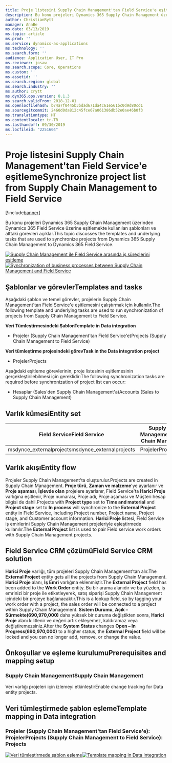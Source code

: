 ```yaml
---
title: Proje listesini Supply Chain Management'tan Field Service'e eşitleme
description: Bu konu projeleri Dynamics 365 Supply Chain Management üzerinden Dynamics 365 Field Service üzerine eşitlemekte kullanılan şablonları ve alttaki görevleri açıklar.
author: ChristianRytt
manager: AnnBe
ms.date: 03/13/2019
ms.topic: article
ms.prod: ''
ms.service: dynamics-ax-applications
ms.technology: ''
ms.search.form: ''
audience: Application User, IT Pro
ms.reviewer: josaw
ms.search.scope: Core, Operations
ms.custom: ''
ms.assetid: ''
ms.search.region: global
ms.search.industry: ''
ms.author: crytt
ms.dyn365.ops.version: 8.1.3
ms.search.validFrom: 2018-12-01
ms.openlocfilehash: b74a7f0445b3bdad671da4c61e561bc0d9d80cd1
ms.sourcegitcommit: 2460d0da812c45fce67a061386db52e0ae46b0f3
ms.translationtype: HT
ms.contentlocale: tr-TR
ms.lasthandoff: 09/30/2019
ms.locfileid: "2251604"
---
```

# <a name="synchronize-project-list-from-supply-chain-management-to-field-service"></a><span data-ttu-id="dda37-103">Proje listesini Supply Chain Management'tan Field Service'e eşitleme</span><span class="sxs-lookup"><span data-stu-id="dda37-103">Synchronize project list from Supply Chain Management to Field Service</span></span>

[!include[banner](../includes/banner.md)]

<span data-ttu-id="dda37-104">Bu konu projeleri Dynamics 365 Supply Chain Management üzerinden Dynamics 365 Field Service üzerine eşitlemekte kullanılan şablonları ve alttaki görevleri açıklar.</span><span class="sxs-lookup"><span data-stu-id="dda37-104">This topic discusses the templates and underlying tasks that are used to synchronize projects from Dynamics 365 Supply Chain Management to Dynamics 365 Field Service.</span></span>

<span data-ttu-id="dda37-105">[![Supply Chain Management ile Field Service arasında iş süreçlerini eşitleme](./media/FSProjectOW.png)](./media/FSProjectOW.png)</span><span class="sxs-lookup"><span data-stu-id="dda37-105">[![Synchronization of business processes between Supply Chain Management and Field Service](./media/FSProjectOW.png)](./media/FSProjectOW.png)</span></span>

## <a name="templates-and-tasks"></a><span data-ttu-id="dda37-106">Şablonlar ve görevler</span><span class="sxs-lookup"><span data-stu-id="dda37-106">Templates and tasks</span></span>
<span data-ttu-id="dda37-107">Aşağıdaki şablon ve temel görevler, projelerin Supply Chain Management'tan Field Service'e eşitlemesini çalıştırmak için kullanılır.</span><span class="sxs-lookup"><span data-stu-id="dda37-107">The following template and underlying tasks are used to run synchronization of projects from Supply Chain Management to Field Service.</span></span>

<span data-ttu-id="dda37-108">**Veri Tümleştirmesindeki Şablon**</span><span class="sxs-lookup"><span data-stu-id="dda37-108">**Template in Data integration**</span></span>
- <span data-ttu-id="dda37-109">Projeler (Supply Chain Management'tan Field Service'e)</span><span class="sxs-lookup"><span data-stu-id="dda37-109">Projects (Supply Chain Management to Field Service)</span></span>

<span data-ttu-id="dda37-110">**Veri tümleştirme projesindeki görev**</span><span class="sxs-lookup"><span data-stu-id="dda37-110">**Task in the Data integration project**</span></span>
- <span data-ttu-id="dda37-111">Projeler</span><span class="sxs-lookup"><span data-stu-id="dda37-111">Projects</span></span>

<span data-ttu-id="dda37-112">Aşağıdaki eşitleme görevlerinin, proje listesinin eşitlemesinin gerçekleştirilebilmesi için gereklidir:</span><span class="sxs-lookup"><span data-stu-id="dda37-112">The following synchronization tasks are required before synchronization of project list can occur:</span></span>
- <span data-ttu-id="dda37-113">Hesaplar (Sales'den Supply Chain Management'a)</span><span class="sxs-lookup"><span data-stu-id="dda37-113">Accounts (Sales to Supply Chain Management)</span></span> 

## <a name="entity-set"></a><span data-ttu-id="dda37-114">Varlık kümesi</span><span class="sxs-lookup"><span data-stu-id="dda37-114">Entity set</span></span>
| <span data-ttu-id="dda37-115">Field Service</span><span class="sxs-lookup"><span data-stu-id="dda37-115">Field Service</span></span>           | <span data-ttu-id="dda37-116">Supply Chain Management</span><span class="sxs-lookup"><span data-stu-id="dda37-116">Supply Chain Management</span></span>  |
|-------------------------|-------------------------|
|<span data-ttu-id="dda37-117">msdynce_externalprojects</span><span class="sxs-lookup"><span data-stu-id="dda37-117">msdynce_externalprojects</span></span> | <span data-ttu-id="dda37-118">Projeler</span><span class="sxs-lookup"><span data-stu-id="dda37-118">Projects</span></span>                |

## <a name="entity-flow"></a><span data-ttu-id="dda37-119">Varlık akışı</span><span class="sxs-lookup"><span data-stu-id="dda37-119">Entity flow</span></span>
<span data-ttu-id="dda37-120">Projeler Supply Chain Management'ta oluşturulur.</span><span class="sxs-lookup"><span data-stu-id="dda37-120">Projects are created in Supply Chain Management.</span></span> <span data-ttu-id="dda37-121">**Proje türü**, **Zaman ve malzeme**'ye ayarlanır ve **Proje aşaması**, **İşlevde olan** projelere ayarlanır, Field Service'ta **Harici Proje** varlığına eşitlenir, Proje numarası, Proje adı, Proje aşaması ve Müşteri hesap bilgisi de dahil.</span><span class="sxs-lookup"><span data-stu-id="dda37-121">Projects with **Project type** set to **Time and material** and **Project stage** set to **In process** will synchronize to the **External Project** entity in Field Service, including Project number, Project name, Project stage, and Customer account information.</span></span> <span data-ttu-id="dda37-122">**Harici Proje** listesi, Field Service iş emirlerini Supply Chain Management projeleriyle eşleştirmede kullanılır.</span><span class="sxs-lookup"><span data-stu-id="dda37-122">The **External Project** list is used to pair Field service work orders with Supply Chain Management projects.</span></span>

## <a name="field-service-crm-solution"></a><span data-ttu-id="dda37-123">Field Service CRM çözümü</span><span class="sxs-lookup"><span data-stu-id="dda37-123">Field Service CRM solution</span></span>
<span data-ttu-id="dda37-124">**Harici Proje** varlığı, tüm projeleri Supply Chain Management'tan alır.</span><span class="sxs-lookup"><span data-stu-id="dda37-124">The **External Project** entity gets all the projects from Supply Chain Management.</span></span> <span data-ttu-id="dda37-125">**Harici Proje** alanı, **İş Emri** varlığına eklenmiştir.</span><span class="sxs-lookup"><span data-stu-id="dda37-125">The **External Project** field has been added to the **Work Order** entity.</span></span> <span data-ttu-id="dda37-126">Bu bir arama alanıdır ve bu yüzden, iş emrinizi bir proje ile etiketleyerek, satış siparişi Supply Chain Management içindeki bir projeye bağlanacaktır.</span><span class="sxs-lookup"><span data-stu-id="dda37-126">This is a lookup field, so by tagging your work order with a project, the sales order will be connected to a project within Supply Chain Management.</span></span> <span data-ttu-id="dda37-127">**Sistem Durumu**, **Açık – Sürmekte(690,970,000)** daha yüksek bir duruma değiştikten sonra, **Harici Proje** alanı kilitlenir ve değeri artık ekleyemez, kaldıramaz veya değiştiremezsiniz.</span><span class="sxs-lookup"><span data-stu-id="dda37-127">After the **System Status** changes **Open – In Progress(690,970,000)** to a higher status, the **External Project** field will be locked and you can no longer add, remove, or change the value.</span></span>

## <a name="prerequisites-and-mapping-setup"></a><span data-ttu-id="dda37-128">Önkoşullar ve eşleme kurulumu</span><span class="sxs-lookup"><span data-stu-id="dda37-128">Prerequisites and mapping setup</span></span>
### <a name="supply-chain-management"></a><span data-ttu-id="dda37-129">Supply Chain Management</span><span class="sxs-lookup"><span data-stu-id="dda37-129">Supply Chain Management</span></span>
<span data-ttu-id="dda37-130">Veri varlığı projeleri için izlemeyi etkinleştir</span><span class="sxs-lookup"><span data-stu-id="dda37-130">Enable change tracking for Data entity projects.</span></span>

## <a name="template-mapping-in-data-integration"></a><span data-ttu-id="dda37-131">Veri tümleştirmede şablon eşleme</span><span class="sxs-lookup"><span data-stu-id="dda37-131">Template mapping in Data integration</span></span>


### <a name="projects-supply-chain-management-to-field-service-projects"></a><span data-ttu-id="dda37-132">Projeler (Supply Chain Management'tan Field Service'e): Projeler</span><span class="sxs-lookup"><span data-stu-id="dda37-132">Projects (Supply Chain Management to Field Service): Projects</span></span>

<span data-ttu-id="dda37-133">[![Veri tümleştirmede şablon eşleme](./media/FSProject1.png)](./media/FSProject1.png)</span><span class="sxs-lookup"><span data-stu-id="dda37-133">[![Template mapping in Data integration](./media/FSProject1.png)](./media/FSProject1.png)</span></span>
